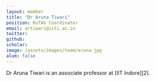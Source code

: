 ```yaml
---
layout: member
title: "Dr Aruna Tiwari"
position: RuTAG Coordinator
email: artiwari@iiti.ac.in
twitter: 
github: 
scholar: 
image: /assets/images/team/aruna.jpg
alum: false
---
```

Dr Aruna Tiwari is an associate professor at [IIT Indore][2].

[1]: http://cse.iiti.ac.in

